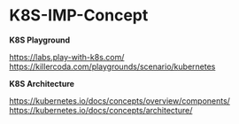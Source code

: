 # K8S-IMP-Concept
**K8S Playground**

  https://labs.play-with-k8s.com/  
  https://killercoda.com/playgrounds/scenario/kubernetes

****K8S Architecture****

  https://kubernetes.io/docs/concepts/overview/components/
  https://kubernetes.io/docs/concepts/architecture/
